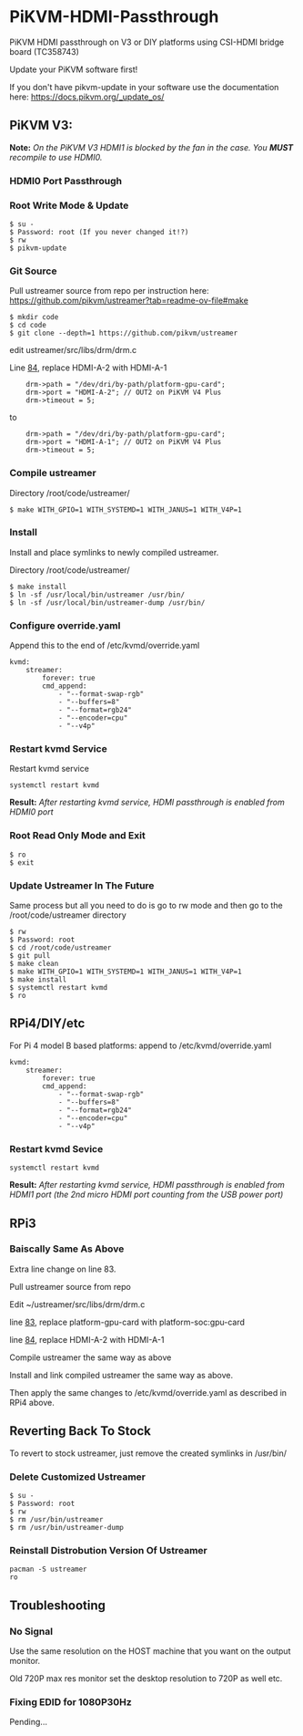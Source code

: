 # PiKVM-HDMI-Passthrough
PiKVM HDMI passthrough on V3 or DIY platforms using CSI-HDMI bridge board (TC358743)

Update your PiKVM software first! 

If you don't have pikvm-update in your software use the documentation here: https://docs.pikvm.org/_update_os/
 


## PiKVM V3:

**Note:** _On the PiKVM V3 HDMI1 is blocked by the fan in the case. You **MUST** recompile to use HDMI0._

### HDMI0 Port Passthrough

### Root Write Mode & Update

```
$ su -
$ Password: root (If you never changed it!?)
$ rw
$ pikvm-update
```

### Git Source

Pull ustreamer source from repo per instruction here: https://github.com/pikvm/ustreamer?tab=readme-ov-file#make

```
$ mkdir code
$ cd code
$ git clone --depth=1 https://github.com/pikvm/ustreamer
```

edit ustreamer/src/libs/drm/drm.c

Line [84](https://github.com/pikvm/ustreamer/blob/c848756d53626d2ba462a698777c6f4e32bf100c/src/libs/drm/drm.c#L84), replace HDMI-A-2 with HDMI-A-1

```
	drm->path = "/dev/dri/by-path/platform-gpu-card";
	drm->port = "HDMI-A-2"; // OUT2 on PiKVM V4 Plus
	drm->timeout = 5;
```
to 
```
	drm->path = "/dev/dri/by-path/platform-gpu-card";
	drm->port = "HDMI-A-1"; // OUT2 on PiKVM V4 Plus
	drm->timeout = 5;
```

### Compile ustreamer

Directory /root/code/ustreamer/
```
$ make WITH_GPIO=1 WITH_SYSTEMD=1 WITH_JANUS=1 WITH_V4P=1
```

### Install

Install and place symlinks to newly compiled ustreamer.

Directory /root/code/ustreamer/
```
$ make install
$ ln -sf /usr/local/bin/ustreamer /usr/bin/
$ ln -sf /usr/local/bin/ustreamer-dump /usr/bin/
```

### Configure override.yaml

Append this to the end of /etc/kvmd/override.yaml

```
kvmd:
    streamer:
        forever: true
        cmd_append:
            - "--format-swap-rgb"
            - "--buffers=8"
            - "--format=rgb24"
            - "--encoder=cpu"
            - "--v4p"
```

### Restart kvmd Service

Restart kvmd service

```
systemctl restart kvmd
```

**Result:** _After restarting kvmd service, HDMI passthrough is enabled from HDMI0 port_


### Root Read Only Mode and Exit

```
$ ro
$ exit
```

### Update Ustreamer In The Future

Same process but all you need to do is go to rw mode and then go to the /root/code/ustreamer directory

```
$ rw
$ Password: root
$ cd /root/code/ustreamer
$ git pull
$ make clean
$ make WITH_GPIO=1 WITH_SYSTEMD=1 WITH_JANUS=1 WITH_V4P=1
$ make install
$ systemctl restart kvmd
$ ro
```

## RPi4/DIY/etc

For Pi 4 model B based platforms: append to /etc/kvmd/override.yaml
```
kvmd:
    streamer:
        forever: true
        cmd_append:
            - "--format-swap-rgb"
            - "--buffers=8"
            - "--format=rgb24"
            - "--encoder=cpu"
            - "--v4p"
```

### Restart kvmd Sevice
 
```
systemctl restart kvmd
```

**Result:** _After restarting kvmd service, HDMI passthrough is enabled from HDMI1 port (the 2nd micro HDMI port counting from the USB power port)_

## RPi3

### Baiscally Same As Above

Extra line change on line 83.

Pull ustreamer source from repo

Edit ~/ustreamer/src/libs/drm/drm.c 

line [83](https://github.com/pikvm/ustreamer/blob/c848756d53626d2ba462a698777c6f4e32bf100c/src/libs/drm/drm.c#L83), replace platform-gpu-card with platform-soc:gpu-card

line [84](https://github.com/pikvm/ustreamer/blob/c848756d53626d2ba462a698777c6f4e32bf100c/src/libs/drm/drm.c#L84), replace HDMI-A-2 with HDMI-A-1

Compile ustreamer the same way as above

Install and link compiled ustreamer the same way as above.

Then apply the same changes to /etc/kvmd/override.yaml as described in RPi4 above.

## Reverting Back To Stock

To revert to stock ustreamer, just remove the created symlinks in /usr/bin/

### Delete Customized Ustreamer
```
$ su -
$ Password: root
$ rw
$ rm /usr/bin/ustreamer
$ rm /usr/bin/ustreamer-dump
```

### Reinstall Distrobution Version Of Ustreamer
```
pacman -S ustreamer
ro
```

## Troubleshooting

### No Signal
Use the same resolution on the HOST machine that you want on the output monitor.

Old 720P max res monitor set the desktop resolution to 720P as well etc.

### Fixing EDID for 1080P30Hz

Pending...
